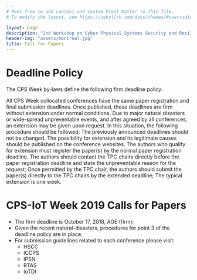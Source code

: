 ```yaml
---
# Feel free to add content and custom Front Matter to this file.
# To modify the layout, see https://jekyllrb.com/docs/themes/#overriding-theme-defaults

layout: page
description: "2nd Workshop on Cyber-Physical Systems Security and Resilience (CPS-SR)"
header-img: "assets/montreal.jpg"
title: Call for Papers
---
```


# Deadline Policy
The CPS Week by-laws define the following firm deadline policy:

All CPS Week collocated conferences have the same paper registration and final submission deadlines.
Once published, these deadlines are firm without extension under normal conditions.
Due to major natural disasters or wide-spread unpreventable events, and after agreed by all conferences, an extension may be given upon request. In this situation, the following procedure should be followed:
The previously announced deadlines should not be changed.
The possibility for extension and its legitimate causes should be published on the conference websites.
The authors who qualify for extension must register the paper(s) by the normal paper registration deadline.
The authors should contact the TPC chairs directly before the paper registration deadline and state the unpreventable reason for the request;
Once permitted by the TPC chair, the authors should submit the paper(s) directly to the TPC chairs by the extended deadline;
The typical extension is one week.
 

# CPS-IoT Week 2019 Calls for Papers
- The firm deadline is October 17, 2018, AOE (firm):
- Given the recent natural-disasters, procedures for point 3 of the deadline policy are in place;
- For submission guidelines related to each conference please visit:
    - HSCC
    - ICCPS
    - IPSN
    - RTAS
    - IoTDI
 
